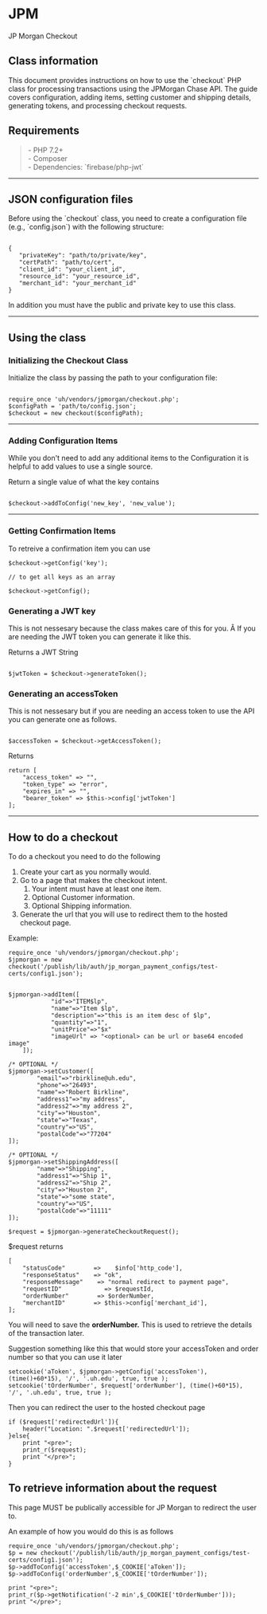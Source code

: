 # JPM
JP Morgan Checkout
## Class information

This document provides instructions on how to use the \`checkout\` PHP class for processing transactions using the JPMorgan Chase API. The guide covers configuration, adding items, setting customer and shipping details, generating tokens, and processing checkout requests.

## Requirements

> \- PHP 7.2+  
> \- Composer  
> \- Dependencies: \`firebase/php-jwt\`

---

## JSON configuration files

Before using the \`checkout\` class, you need to create a configuration file (e.g., \`config.json\`) with the following structure:

```

{
   "privateKey": "path/to/private/key",
   "certPath": "path/to/cert",
   "client_id": "your_client_id",
   "resource_id": "your_resource_id",
   "merchant_id": "your_merchant_id"
}
```

In addition you must have the public and private key to use this class.

---

## Using the class

### Initializing the Checkout Class

Initialize the class by passing the path to your configuration file:

```

require_once 'uh/vendors/jpmorgan/checkout.php';
$configPath = 'path/to/config.json';
$checkout = new checkout($configPath);
```

---

### Adding Configuration Items

While you don't need to add any additional items to the Configuration it is helpful to add values to use a single source.

Return a single value of what the key contains

```

$checkout->addToConfig('new_key', 'new_value');
```

---

### Getting Confirmation Items

To retreive a confirmation item you can use

```
$checkout->getConfig('key');

// to get all keys as an array

$checkout->getConfig();
```

### Generating a JWT key

This is not nessesary because the class makes care of this for you. Â If you are needing the JWT token you can generate it like this.

Returns a JWT String

```

$jwtToken = $checkout->generateToken();
```

### Generating an accessToken

This is not nessesary but if you are needing an access token to use the API you can generate one as follows.

```

$accessToken = $checkout->getAccessToken();
```

Returns

```
return [
    "access_token" => "",
    "token_type" => "error",
    "expires_in" => "",
    "bearer_token" => $this->config['jwtToken']
];
```

---

## How to do a checkout

To do a checkout you need to do the following

1.  Create your cart as you normally would.
2.  Go to a page that makes the checkout intent.
    1.  Your intent must have at least one item.
    2.  Optional Customer information.
    3.  Optional Shipping information.
3.  Generate the url that you will use to redirect them to the hosted checkout page.

Example:

```
require_once 'uh/vendors/jpmorgan/checkout.php';
$jpmorgan = new checkout('/publish/lib/auth/jp_morgan_payment_configs/test-certs/config1.json');


$jpmorgan->addItem([
            "id"=>"ITEM$lp",
            "name"=>"Item $lp",
            "description"=>"this is an item desc of $lp",
            "quantity"=>"1",
            "unitPrice"=>"$x"
            "imageUrl" => "<optional> can be url or base64 encoded image"
    ]);

/* OPTIONAL */
$jpmorgan->setCustomer([
        "email"=>"rbirkline@uh.edu",
        "phone"=>"26493",
        "name"=>"Robert Birkline",
        "address1"=>"my address",
        "address2"=>"my address 2",
        "city"=>"Houston",
        "state"=>"Texas",
        "country"=>"US",
        "postalCode"=>"77204"
]);

/* OPTIONAL */
$jpmorgan->setShippingAddress([
        "name"=>"Shipping",
        "address1"=>"Ship 1",
        "address2"=>"Ship 2",
        "city"=>"Houston 2",
        "state"=>"some state",
        "country"=>"US",
        "postalCode"=>"11111"
]);

$request = $jpmorgan->generateCheckoutRequest();
```

$request returns

```
[
    "statusCode"        =>    $info['http_code'],
    "responseStatus"    => "ok",
    "responseMessage"    => "normal redirect to payment page",
    "requestID"            => $requestId,
    "orderNumber"        => $orderNumber,
    "merchantID"        => $this->config['merchant_id'],
];
```

You will need to save the **orderNumber.** This is used to retrieve the details of the transaction later.

Suggestion something like this that would store your accessToken and order number so that you can use it later

```
setcookie('aToken', $jpmorgan->getConfig('accessToken'), (time()+60*15), '/', '.uh.edu', true, true );
setcookie('tOrderNumber', $request['orderNumber'], (time()+60*15), '/', '.uh.edu', true, true );
```

Then you can redirect the user to the hosted checkout page

```
if ($request['redirectedUrl']){
    header("Location: ".$request['redirectedUrl']);
}else{
    print "<pre>";
    print_r($request);
    print "</pre>";
}
```

## To retrieve information about the request

This page MUST be publically accessible for JP Morgan to redirect the user to.

An example of how you would do this is as follows

```
require_once 'uh/vendors/jpmorgan/checkout.php';
$p = new checkout('/publish/lib/auth/jp_morgan_payment_configs/test-certs/config1.json');
$p->addToConfig('accessToken',$_COOKIE['aToken']);
$p->addToConfig('orderNumber',$_COOKIE['tOrderNumber']);

print "<pre>";
print_r($p->getNotification('-2 min',$_COOKIE['tOrderNumber']));
print "</pre>";
